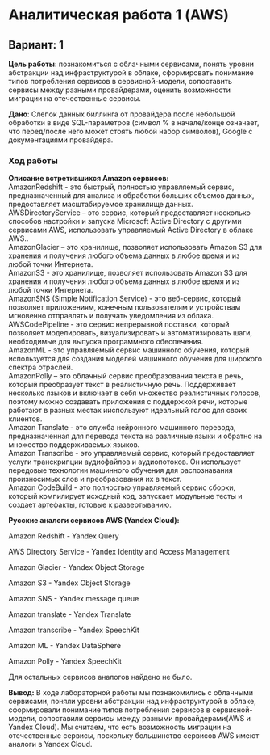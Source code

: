 # Аналитическая работа 1 (AWS)
## Вариант: 1

**Цель работы**: познакомиться с облачными сервисами, понять уровни абстракции над инфраструктурой в облаке, сформировать понимание типов потребления сервисов в сервисной-модели, сопоставить сервисы между разными провайдерами, оценить возможности миграции на отечественные сервисы.

**Дано**: Слепок данных биллинга от провайдера после небольшой обработки в виде SQL-параметров (символ % в начале/конце означает, что перед/после него может стоять любой набор символов), Google с документациями провайдера.

### Ход работы

**Описание встретившихся Amazon сервисов:**\
AmazonRedshift - это быстрый, полностью управляемый сервис, предназначенный для анализа и обработки больших объемов данных, предоставляет масштабируемое хранилище данных.\
AWSDirectoryService – это сервис, который предоставляет несколько способов настройки и запуска Microsoft Active Directory с другими сервисами AWS, использовать управляемый Active Directory в облаке AWS..\
AmazonGlacier – это хранилище, позволяет использовать Amazon S3 для хранения и получения любого объема данных в любое время и из любой точки Интернета.\
AmazonS3 - это хранилище, позволяет использовать Amazon S3 для хранения и получения любого объема данных в любое время и из любой точки Интернета.\
AmazonSNS (Simple Notification Service) - это веб-сервис, который позволяет приложениям, конечным пользователям и устройствам мгновенно отправлять и получать уведомления из облака.\
AWSCodePipeline - это сервис непрерывной поставки, который позволяет моделировать, визуализировать и автоматизировать шаги, необходимые для выпуска программного обеспечения.\
AmazonML - это управляемый сервис машинного обучения, который используется для создания моделей машинного обучения для широкого спектра отраслей.\
AmazonPolly – это облачный сервис преобразования текста в речь, который преобразует текст в реалистичную речь. Поддерживает несколько языков и включает в себя множество реалистичных голосов, поэтому можно создавать приложения с поддержкой речи, которые работают в разных местах и ​​используют идеальный голос для своих клиентов. \
Amazon Translate - это служба нейронного машинного перевода, предназначенная для перевода текста на различные языки и обратно на множество поддерживаемых языков. \
Amazon Transcribe - это управляемый сервис, который предоставляет услуги транскрипции аудиофайлов и аудиопотоков. Он использует передовые технологии машинного обучения для распознавания произносимых слов и преобразования их в текст.\
Amazon CodeBuild - это полностью управляемый сервис сборки, который компилирует исходный код, запускает модульные тесты и создает артефакты, готовые к развертыванию.

**Русские аналоги сервисов AWS (Yandex Cloud):**

Amazon Redshift - Yandex Query

AWS Directory Service - Yandex Identity and Access Management

Amazon Glacier - Yandex Object Storage

Amazon S3 - Yandex Object Storage

Amazon SNS - Yandex message queue

Amazon translate - Yandex Translate

Amazon transcribe - Yandex SpeechKit

Amazon ML - Yandex DataSphere

Amazon Polly - Yandex SpeechKit

Для остальных сервисов аналогов найдено не было.

**Вывод:**
В ходе лабораторной работы мы познакомились с облачными сервисами, поняли уровни абстракции над инфраструктурой в облаке, сформировали понимание типов потребления сервисов в сервисной-модели, сопоставили сервисы между разными провайдерами(AWS и Yandex Cloud). Мы считаем, что есть возможность миграции на отечественные сервисы, поскольку большинство сервисов AWS имеют аналоги в Yandex Cloud.
